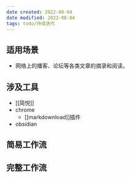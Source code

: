 ```yaml
---
date created: 2022-08-04
date modified: 2022-08-04
tags: todo/持续迭代
---
```


## 适用场景

- 网络上的播客、论坛等各类文章的摘录和阅读。

## 涉及工具
- [[简悦]]
- chrome
	- [[markdownload]]插件
- obsidian

## 简易工作流

## 完整工作流
